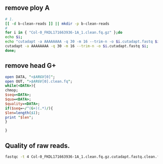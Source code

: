 ## remove ploy A
```sh
# 1.
[[ -d b-clean-reads ]] || mkdir -p b-clean-reads
#
for i in { "Col-0_FKDL171663936-1A_1.clean.fq.gz" };do
echo $i;
echo "cutadapt -a AAAAAAAA -q 30 -m 16 --trim-n -o $i.cutadapt.fastq $i";
cutadapt -a AAAAAAAA -q 30 -m 16 --trim-n -o $i.cutadapt.fastq $i;
done;
```
## remove head G+
```perl
open DATA, "<$ARGV[0]";
open OUT, ">$ARGV[0].clean.fq";
while(<DATA>){
chmop;
$seq=<DATA>;
$qua=<DATA>;
$quality=<DATA>;
if($seq=~/^(G+)(.*)/){
$len=length($1);
print "$len";
}

}
```

## Quality of raw reads.
```sh
fastqc -t 4 Col-0_FKDL171663936-1A_1.clean.fq.gz.cutadapt.fastq.clean.fq
```





